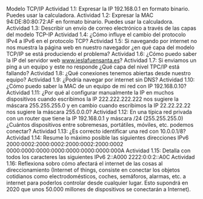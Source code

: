 Modelo TCP/IP
Actividad 1.1: Expresar la IP 192.168.0.1 en formato binario. Puedes usar la
calculadora.
Actividad 1.2: Expresar la MAC 94:DE:80:80:72:AF en formato binario. Puedes usar la
calculadora.
Actividad 1.3: Describir un envío de correo electrónico a través de las capas del
modelo TCP-IP
Actividad 1.4: ¿Cómo influye el cambio del protocolo IPv4 a IPv6 en el protocolo TCP?
Actividad 1.5: Si navegando por internet no nos muestra la página web en nuestro
navegador ¿en qué capa del modelo TCP/IP se está produciendo el problema?
Actividad 1.6: ¿Cómo puedo saber la IP del servidor web www.ieslafuensanta.es?
Actividad 1.7: Si enviamos un ping a un equipo y este no responde ¿Qué capa del
nivel TPC/IP está fallando?
Actividad 1.8: ¿Qué conexiones tenemos abiertas desde nuestro equipo?
Actividad 1.9: ¿Podría navegar por internet sin DNS?
Actividad 1.10: ¿Cómo puedo saber la MAC de un equipo de mi red con IP
192.168.0.10?
Actividad 1.11: ¿Por qué al configurar manualmente la IP en muchos dispositivos
cuando escribimos la IP 222.222.222.222 nos sugiere la máscara 255.255.255.0 y en
cambio cuando escribimos la IP 22.22.22.22 nos sugiere la máscara 255.0.0.0?
Actividad 1.12: En una típica red privada con un router que tiene la IP 192.168.0.1 y
máscara /24 (255.255.255.0) ¿Cuántos dispositivos entre sobremesas, portátiles,
móviles, etc. podemos conectar?
Actividad 1.13: ¿Es correcto identificar una red con 10.0.0.1/8?
Actividad 1.14: Resume lo máximo posible las siguientes direcciones IPv6
2000:0002:2000:0002:2000:0002:2000:0002
0000:0000:0000:0000:0000:0000:0000:000A
Actividad 1.15: Detalla con todos los caracteres las siguientes IPv6
2::A000
2222:0:0:2::A0C
Actividad 1.16: Reflexiona sobro cómo afectará el internet de las cosas al
direccionamiento (Internet of things, consiste en conectar los objetos cotidianos
como electrodomésticos, coches, semáforos, alarmas, etc. a internet para poderlos
controlar desde cualquier lugar. Esto supondrá en 2020 que unos 50.000 millones de
dispositivos se conectarán a Internet).
